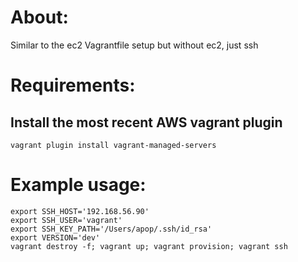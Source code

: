 # About:

Similar to the ec2 Vagrantfile setup but without ec2, just ssh

# Requirements:

## Install the most recent AWS vagrant plugin
```
vagrant plugin install vagrant-managed-servers
```

# Example usage:

```
export SSH_HOST='192.168.56.90'
export SSH_USER='vagrant'
export SSH_KEY_PATH='/Users/apop/.ssh/id_rsa'
export VERSION='dev'
vagrant destroy -f; vagrant up; vagrant provision; vagrant ssh
```

